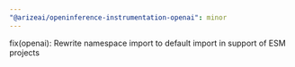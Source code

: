 ```yaml
---
"@arizeai/openinference-instrumentation-openai": minor
---
```


fix(openai): Rewrite namespace import to default import in support of ESM projects
